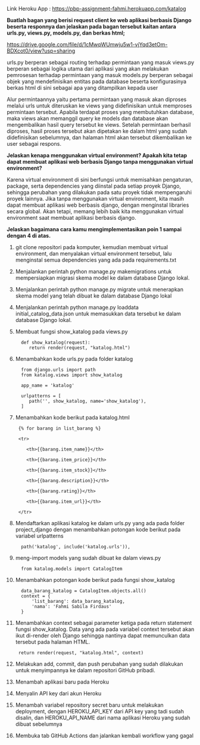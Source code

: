 Link Heroku App : https://pbp-assignment-fahmi.herokuapp.com/katalog

**Buatlah bagan yang berisi request client ke web aplikasi berbasis Django beserta responnya dan jelaskan pada bagan tersebut kaitan antara urls.py, views.py, models.py, dan berkas html;**

https://drive.google.com/file/d/1cMwqWUmwju5w1-vjYqd3etOm-BDXcot0/view?usp=sharing

urls.py berperan sebagai routing terhadap permintaan yang masuk
views.py berperan sebagai logika utama dari aplikasi yang akan melakukan pemrosesan terhadap permintaan yang masuk
models.py berperan sebagai objek yang mendefinisikan entitas pada database beserta konfigurasinya
berkas html di sini sebagai apa yang ditampilkan kepada user

Alur permintaannya yaitu pertama permintaan yang masuk akan diproses melalui urls untuk diteruskan ke views yang didefinisikan untuk memproses permintaan tersebut. Apabila terdapat proses yang membutuhkan database, maka views akan memanggil query ke models dan database akan mengembalikan hasil query tersebut ke views. Setelah permintaan berhasil diproses, hasil proses tersebut akan dipetakan ke dalam html yang sudah didefinisikan sebelumnya, dan halaman html akan tersebut dikembalikan ke user sebagai respons.

**Jelaskan kenapa menggunakan virtual environment? Apakah kita tetap dapat membuat aplikasi web berbasis Django tanpa menggunakan virtual environment?**

Karena virtual environment di sini berfungsi untuk memisahkan pengaturan, package, serta dependencies yang diinstal pada setiap proyek Django, sehingga perubahan yang dilakukan pada satu proyek tidak mempengaruhi proyek lainnya. Jika tanpa menggunakan virtual environment, kita masih dapat membuat aplikasi web berbasis django, dengan menginstal libraries secara global. Akan tetapi, memang lebih baik kita menggunakan virtual environment saat membuat aplikasi berbasis django.

**Jelaskan bagaimana cara kamu mengimplementasikan poin 1 sampai dengan 4 di atas.**

1. git clone repositori pada komputer, kemudian membuat virtual environment, dan menyalakan virtual environment tersebut, lalu menginstal semua dependencies yang ada pada requirements.txt
2. Menjalankan perintah python manage.py makemigrations untuk mempersiapkan migrasi skema model ke dalam database Django lokal.
3. Menjalankan perintah python manage.py migrate untuk menerapkan skema model yang telah dibuat ke dalam database Django lokal
4. Menjalankan perintah python manage.py loaddata initial_catalog_data.json untuk memasukkan data tersebut ke dalam database Django lokal.
5. Membuat fungsi show_katalog pada views.py

         def show_katalog(request):
            return render(request, "katalog.html")
      
6. Menambahkan kode urls.py pada folder katalog

         from django.urls import path
         from katalog.views import show_katalog

         app_name = 'katalog'

         urlpatterns = [
            path('', show_katalog, name='show_katalog'),
         ]

7. Menambahkan kode berikut pada katalog.html

        {% for barang in list_barang %}

        <tr>

           <th>{{barang.item_name}}</th>

           <th>{{barang.item_price}}</th>

           <th>{{barang.item_stock}}</th>

           <th>{{barang.description}}</th>

           <th>{{barang.rating}}</th>

           <th>{{barang.item_url}}</th>

        </tr>

8. Mendaftarkan aplikasi katalog ke dalam urls.py yang ada pada folder project_django dengan menambahkan potongan kode berikut pada variabel urlpatterns

         path('katalog', include('katalog.urls')),
   
   
9. meng-import models yang sudah dibuat ke dalam views.py

         from katalog.models import CatalogItem

10. Menambahkan potongan kode berikut pada fungsi show_katalog

          data_barang_katalog = CatalogItem.objects.all()
          context = {
              'list_barang': data_barang_katalog,
              'nama': 'Fahmi Sabila Firdaus'
          }
    
11. Menambahkan context sebagai parameter ketiga pada return statement fungsi show_katalog. Data yang ada pada variabel context tersebut akan ikut di-render oleh Django sehingga nantinya dapat memunculkan data tersebut pada halaman HTML.

         return render(request, "katalog.html", context)
   
12. Melakukan add, commit, dan push perubahan yang sudah dilakukan untuk menyimpannya ke dalam repositori GitHub pribadi.
13. Menambah aplikasi baru pada Heroku
14. Menyalin API key dari akun Heroku
15. Menambah variabel repository secret baru untuk melakukan deployment, dengan HEROKU_API_KEY dari API key yang tadi sudah disalin, dan HEROKU_API_NAME dari nama aplikasi Heroku yang sudah dibuat sebelumnya
16. Membuka tab GitHub Actions dan jalankan kembali workflow yang gagal
